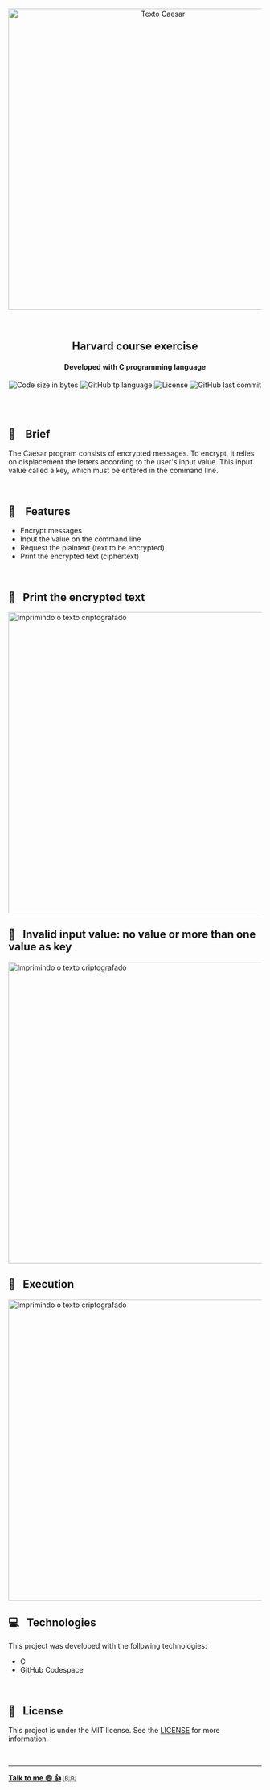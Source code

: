 <p align="center">
<br>
  <img  hight="auto" width="600px" alt="Texto Caesar" src="https://res.cloudinary.com/dxijjbby3/image/upload/v1665941841/readability/readabilitytitulo_ktwvme.png"/>
</p>
<br>
  <h2 align="center">
      Harvard course exercise
<br>
  </h2>
  <h4 align="center">Developed with C programming language</h4>
  <p align="center">
  <img alt="Code size in bytes" src="https://img.shields.io/github/languages/code-size/larissayasmim/readability-c?color=black">
  <img alt="GitHub tp language" src="https://img.shields.io/github/languages/top/larissayasmim/readability-c?color=white">
  <img alt="License" src="https://img.shields.io/badge/license-MIT-%2304D361?color=black">
  <img alt="GitHub last commit" src="https://img.shields.io/github/last-commit/larissayasmim/readability-c?color=white">
</p>
<br>
<br>

## :memo: &nbsp;&nbsp; Brief
<p>The Caesar program consists of encrypted messages. To encrypt, it relies on displacement the letters according to the user's input value.
This input value called a key, which must be entered in the command line.</p>


<br>

## :gem: &nbsp;&nbsp; Features
- Encrypt messages
- Input the value on the command line
- Request the plaintext (text to be encrypted)
- Print the encrypted text (ciphertext)
<br>

## :closed_lock_with_key: &nbsp; Print the encrypted text
<img align="center" height="auto" width="600" alt="Imprimindo o texto criptografado" src="https://res.cloudinary.com/dxijjbby3/image/upload/v1665781296/Caesar/caesar1_y9wydo.png"/>
<br>

## :closed_lock_with_key: &nbsp; Invalid input value: no value or more than one value as key
<img align="center" height="auto" width="600" alt="Imprimindo o texto criptografado" src="https://res.cloudinary.com/dxijjbby3/image/upload/v1665781297/Caesar/caesar2_r6ntuk.png"/>
<br>

## :closed_lock_with_key: &nbsp; Execution
<img align="center" height="auto" width="600" alt="Imprimindo o texto criptografado" src="https://res.cloudinary.com/dxijjbby3/image/upload/v1665782288/Caesar/caesarvideo10_online-video-cutter.com_h4m1qs.gif"/>
<br>

## :computer:  &nbsp; Technologies
This project was developed with the following technologies:

- C
-  GitHub Codespace

<br>

## :page_with_curl: &nbsp; License
This project is under the MIT license. See the [LICENSE](https://github.com/larissayasmim/readability-c/blob/main/LICENSE) for more information.

<br>

---

**[Talk to me :smile:&nbsp;:thumbsup:](https://www.linkedin.com/in/larissayasmimpa)** <span>&#x1f1e7;&#x1f1f7;</span>
